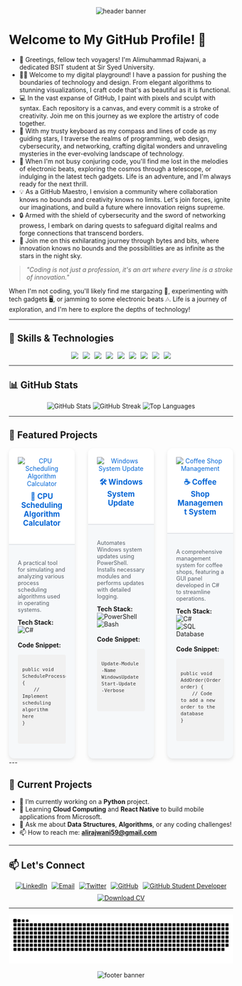 <!-- Header Banner -->
<p align="center">
  <img src="https://capsule-render.vercel.app/api?type=waving&color=gradient&height=100&section=header&text=Hey!%20I%20am%20Alimuhammad%20Rajwani!%20&fontSize=30&fontColor=ffffff&animation=fadeIn" alt="header banner" />
</p>

<!-- Introduction Section -->
# Welcome to My GitHub Profile! 👋

- 👋 Greetings, fellow tech voyagers! I'm Alimuhammad Rajwani, a dedicated BSIT student at Sir Syed University.
- 👨‍💻 Welcome to my digital playground! I have a passion for pushing the boundaries of technology and design. From elegant algorithms to stunning visualizations, I craft code that's as beautiful as it is functional.
- 💻 In the vast expanse of GitHub, I paint with pixels and sculpt with syntax. Each repository is a canvas, and every commit is a stroke of creativity. Join me on this journey as we explore the artistry of code together.
- 🚀 With my trusty keyboard as my compass and lines of code as my guiding stars, I traverse the realms of programming, web design, cybersecurity, and networking, crafting digital wonders and unraveling mysteries in the ever-evolving landscape of technology.
- 🌌 When I'm not busy conjuring code, you'll find me lost in the melodies of electronic beats, exploring the cosmos through a telescope, or indulging in the latest tech gadgets. Life is an adventure, and I'm always ready for the next thrill.
- 💡 As a GitHub Maestro, I envision a community where collaboration knows no bounds and creativity knows no limits. Let's join forces, ignite our imaginations, and build a future where innovation reigns supreme.
- 🔒 Armed with the shield of cybersecurity and the sword of networking prowess, I embark on daring quests to safeguard digital realms and forge connections that transcend borders.
- 🌟 Join me on this exhilarating journey through bytes and bits, where innovation knows no bounds and the possibilities are as infinite as the stars in the night sky.

> *"Coding is not just a profession, it's an art where every line is a stroke of innovation."*

When I'm not coding, you'll likely find me stargazing 🌌, experimenting with tech gadgets 🖥️, or jamming to some electronic beats 🎶. Life is a journey of exploration, and I'm here to explore the depths of technology!

---

## 🚀 Skills & Technologies

<div style="display: flex; flex-wrap: wrap; gap: 10px; justify-content: center;">
  <img src="https://img.shields.io/badge/Code-C%2B%2B-00599C?style=for-the-badge&logo=c%2B%2B&logoColor=white" />
  <img src="https://img.shields.io/badge/Code-Python-3776AB?style=for-the-badge&logo=python&logoColor=white" />
  <img src="https://img.shields.io/badge/Code-CSharp-239120?style=for-the-badge&logo=c-sharp&logoColor=white" />
  <img src="https://img.shields.io/badge/Web-HTML5-E34F26?style=for-the-badge&logo=html5&logoColor=white" />
  <img src="https://img.shields.io/badge/Web-CSS3-1572B6?style=for-the-badge&logo=css3&logoColor=white" />
  <img src="https://img.shields.io/badge/Web-JavaScript-F7DF1E?style=for-the-badge&logo=javascript&logoColor=black" />
  <img src="https://img.shields.io/badge/Database-SQL-4479A1?style=for-the-badge&logo=postgresql&logoColor=white" />
  <img src="https://img.shields.io/badge/Framework-React-61DAFB?style=for-the-badge&logo=react&logoColor=black" />
  <img src="https://img.shields.io/badge/Skills-Cybersecurity-ff4d4d?style=for-the-badge&logo=cybersecurity&logoColor=white" />
</div>

---

## 📊 GitHub Stats

<!-- GitHub Stats -->
<div align="center">
  <img src="https://github-readme-stats.vercel.app/api?username=ALIMUHAMMAD-RAJWANI&show_icons=true&theme=radical" alt="GitHub Stats" height="180em" style="max-width: 100%; height: auto;" />
  <img src="https://github-readme-streak-stats.herokuapp.com/?user=ALIMUHAMMAD-RAJWANI&theme=radical" alt="GitHub Streak" height="180em" style="max-width: 100%; height: auto;" />
  <img src="https://github-readme-stats.vercel.app/api/top-langs/?username=ALIMUHAMMAD-RAJWANI&layout=compact&theme=radical" alt="Top Languages" height="180em" style="max-width: 100%; height: auto;" />
</div>

---

## 🌟 Featured Projects

<div style="display: flex; flex-wrap: wrap; gap: 30px; justify-content: center; max-width: 1200px; margin: auto;">

  <!-- Project 1 -->
  <div style="background: #f6f8fa; border-radius: 12px; box-shadow: 0 4px 8px rgba(0,0,0,0.1); overflow: hidden; flex: 1 1 calc(33.333% - 30px); box-sizing: border-box; max-width: 350px; transition: transform 0.3s, box-shadow 0.3s; position: relative;">
    <a href="https://github.com/AliMuhammad-Rajwani/Cpu-Schduling-Algorithm-Calculator.git" style="display: block; text-align: center; padding: 20px; background: #ffffff; color: #0366d6; text-decoration: none; border-bottom: 2px solid #e1e4e8;">
      <img src="https://img.shields.io/badge/Project-CPU%20Scheduling%20Algorithm%20Calculator-00599C?style=flat-square&logo=c-sharp&logoColor=white&labelColor=003B57" alt="CPU Scheduling Algorithm Calculator" style="max-width: 100%; height: auto;"/>
      <h3 style="margin-top: 10px; font-size: 1.2em; font-weight: bold;">🚀 CPU Scheduling Algorithm Calculator</h3>
    </a>
    <div style="padding: 20px;">
      <p style="font-size: 0.9em; color: #586069;">A practical tool for simulating and analyzing various process scheduling algorithms used in operating systems.</p>
      <strong>Tech Stack:</strong><br />
      <img src="https://img.shields.io/badge/Language-C%23-239120?style=flat-square&logo=c-sharp&logoColor=white" alt="C#" />
      <br/><br/>
      <strong>Code Snippet:</strong>
      <pre style="background: #f1f1f1; border-radius: 4px; padding: 10px; font-size: 0.9em; color: #333;">
<code>
public void ScheduleProcesses() {
    // Implement scheduling algorithm here
}
</code>
      </pre>
    </div>
  </div>

  <!-- Project 2 -->
  <div style="background: #f6f8fa; border-radius: 12px; box-shadow: 0 4px 8px rgba(0,0,0,0.1); overflow: hidden; flex: 1 1 calc(33.333% - 30px); box-sizing: border-box; max-width: 350px; transition: transform 0.3s, box-shadow 0.3s; position: relative;">
    <a href="https://github.com/AliMuhammad-Rajwani/Window-System-Update.git" style="display: block; text-align: center; padding: 20px; background: #ffffff; color: #0366d6; text-decoration: none; border-bottom: 2px solid #e1e4e8;">
      <img src="https://img.shields.io/badge/Project-Windows%20System%20Update-0078D4?style=flat-square&logo=windows&logoColor=white&labelColor=005A9E" alt="Windows System Update" style="max-width: 100%; height: auto;"/>
      <h3 style="margin-top: 10px; font-size: 1.2em; font-weight: bold;">🛠️ Windows System Update</h3>
    </a>
    <div style="padding: 20px;">
      <p style="font-size: 0.9em; color: #586069;">Automates Windows system updates using PowerShell. Installs necessary modules and performs updates with detailed logging.</p>
      <strong>Tech Stack:</strong><br />
      <img src="https://img.shields.io/badge/Script-PowerShell-4B8BBE?style=flat-square&logo=powershell&logoColor=white" alt="PowerShell" />
      <img src="https://img.shields.io/badge/Script-Bash-4EAA25?style=flat-square&logo=bash&logoColor=white" alt="Bash" />
      <br/><br/>
      <strong>Code Snippet:</strong>
      <pre style="background: #f1f1f1; border-radius: 4px; padding: 10px; font-size: 0.9em; color: #333;">
<code>
Update-Module -Name WindowsUpdate
Start-Update -Verbose
</code>
      </pre>
    </div>
  </div>

  <!-- Project 3 -->
  <div style="background: #f6f8fa; border-radius: 12px; box-shadow: 0 4px 8px rgba(0,0,0,0.1); overflow: hidden; flex: 1 1 calc(33.333% - 30px); box-sizing: border-box; max-width: 350px; transition: transform 0.3s, box-shadow 0.3s; position: relative;">
    <a href="https://github.com/AliMuhammad-Rajwani/Coffee_Shop.git" style="display: block; text-align: center; padding: 20px; background: #ffffff; color: #0366d6; text-decoration: none; border-bottom: 2px solid #e1e4e8;">
      <img src="https://img.shields.io/badge/Project-Coffee%20Shop%20Management-6D2C91?style=flat-square&logo=coffee&logoColor=white&labelColor=4B1F6A" alt="Coffee Shop Management" style="max-width: 100%; height: auto;"/>
      <h3 style="margin-top: 10px; font-size: 1.2em; font-weight: bold;">☕ Coffee Shop Management System</h3>
    </a>
    <div style="padding: 20px;">
      <p style="font-size: 0.9em; color: #586069;">A comprehensive management system for coffee shops, featuring a GUI panel developed in C# to streamline operations.</p>
      <strong>Tech Stack:</strong><br />
      <img src="https://img.shields.io/badge/Language-C%23-239120?style=flat-square&logo=c-sharp&logoColor=white" alt="C#" />
      <img src="https://img.shields.io/badge/Database-SQL-003B57?style=flat-square&logo=postgresql&logoColor=white" alt="SQL Database" />
      <br/><br/>
      <strong>Code Snippet:</strong>
      <pre style="background: #f1f1f1; border-radius: 4px; padding: 10px; font-size: 0.9em; color: #333;">
<code>
public void AddOrder(Order order) {
    // Code to add a new order to the database
}
</code>
      </pre>
    </div>
  </div>

</div>
---

## 🚧 Current Projects

- 🔭 I’m currently working on a **Python** project.  
- 🌱 Learning **Cloud Computing** and **React Native** to build mobile applications from Microsoft.  
- 💬 Ask me about **Data Structures**, **Algorithms**, or any coding challenges!  
- 📫 How to reach me: **alirajwani59@gmail.com**

---

## 📫 Let's Connect

<div style="display: flex; flex-wrap: wrap; gap: 10px; justify-content: center;">
  <a href="https://www.linkedin.com/in/alimuhammadrajwani/">
    <img src="https://img.shields.io/badge/LinkedIn-0077B5?style=for-the-badge&logo=linkedin&logoColor=white" alt="LinkedIn" />
  </a>
  <a href="mailto: alirajwani59@gmail.com">
    <img src="https://img.shields.io/badge/Email-D14836?style=for-the-badge&logo=gmail&logoColor=white" alt="Email" />
  </a>
  <a href="https://twitter.com/alimuhammadraj">
    <img src="https://img.shields.io/badge/Twitter-1DA1F2?style=for-the-badge&logo=twitter&logoColor=white" alt="Twitter" />
  </a>
  <a href="https://github.com/ALIMUHAMMAD-RAJWANI">
    <img src="https://img.shields.io/badge/GitHub-181717?style=for-the-badge&logo=github&logoColor=white" alt="GitHub" />
  </a>
  <a href="https://education.github.com/experts">
    <img src="https://img.shields.io/badge/GitHub%20Student%20Developer-Student-1F8BFF?style=for-the-badge&logo=github&logoColor=white" alt="GitHub Student Developer" />
  </a>
  <a href="https://github.com/AliMuhammad-Rajwani/Cv.git" download>
    <img src="https://img.shields.io/badge/CV-Download%20Now-1E90FF?style=for-the-badge&logo=github&logoColor=white" alt="Download CV" />
  </a>
</div>

---

<!-- GitHub Snake Animation -->
<div align="center">
  <img src="https://raw.githubusercontent.com/platane/snk/output/github-contribution-grid-snake.svg" alt="GitHub Contribution Snake Animation" />
</div>

<!-- Footer Banner -->
<p align="center">
  <img src="https://capsule-render.vercel.app/api?type=waving&color=gradient&height=100&section=footer" alt="footer banner" />
</p>
